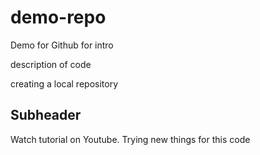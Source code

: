 # demo-repo
Demo for Github for intro

description of code

creating a local repository

## Subheader

Watch tutorial on Youtube.
Trying new things for this code
